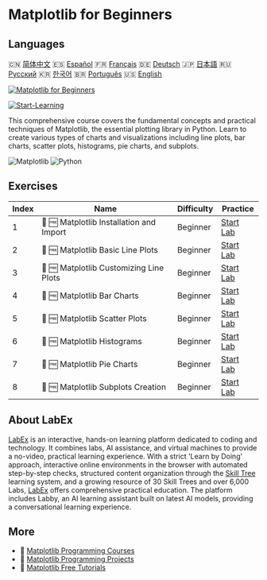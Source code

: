 # Matplotlib for Beginners

## Languages

🇨🇳 [简体中文](README_zh.md) 🇪🇸 [Español](README_es.md) 🇫🇷 [Français](README_fr.md) 🇩🇪 [Deutsch](README_de.md) 🇯🇵 [日本語](README_ja.md) 🇷🇺 [Русский](README_ru.md) 🇰🇷 [한국어](README_ko.md) 🇧🇷 [Português](README_pt.md) 🇺🇸 [English](README.md) 

[![Matplotlib for Beginners](https://cover-creator.labex.io/matplotlib-for-beginners.png)](https://labex.io/courses/matplotlib-for-beginners)

[![Start-Learning](https://img.shields.io/badge/Start-Learning-whitesmoke?style=for-the-badge)](https://labex.io/courses/matplotlib-for-beginners)

This comprehensive course covers the fundamental concepts and practical techniques of Matplotlib, the essential plotting library in Python. Learn to create various types of charts and visualizations including line plots, bar charts, scatter plots, histograms, pie charts, and subplots.

![Matplotlib](https://img.shields.io/badge/Matplotlib-whitesmoke?style=for-the-badge&logo=matplotlib)
![Python](https://img.shields.io/badge/Python-whitesmoke?style=for-the-badge&logo=python)


## Exercises

|   Index | Name                                     | Difficulty   | Practice                                                                                                                                           |
|---------|------------------------------------------|--------------|----------------------------------------------------------------------------------------------------------------------------------------------------|
|       1 | 🧩 🆓 Matplotlib Installation and Import | Beginner     | <a target='_blank' href='https://labex.io/labs/matplotlib-matplotlib-installation-and-import-596567?course=matplotlib-for-beginners'>Start Lab</a> |
|       2 | 🧩 🆓 Matplotlib Basic Line Plots        | Beginner     | <a target='_blank' href='https://labex.io/labs/matplotlib-matplotlib-basic-line-plots-596564?course=matplotlib-for-beginners'>Start Lab</a>        |
|       3 | 🧩 🆓 Matplotlib Customizing Line Plots  | Beginner     | <a target='_blank' href='https://labex.io/labs/matplotlib-matplotlib-customizing-line-plots-596565?course=matplotlib-for-beginners'>Start Lab</a>  |
|       4 | 🧩 🆓 Matplotlib Bar Charts              | Beginner     | <a target='_blank' href='https://labex.io/labs/matplotlib-matplotlib-bar-charts-596563?course=matplotlib-for-beginners'>Start Lab</a>              |
|       5 | 🧩 🆓 Matplotlib Scatter Plots           | Beginner     | <a target='_blank' href='https://labex.io/labs/matplotlib-matplotlib-scatter-plots-596569?course=matplotlib-for-beginners'>Start Lab</a>           |
|       6 | 🧩 🆓 Matplotlib Histograms              | Beginner     | <a target='_blank' href='https://labex.io/labs/matplotlib-matplotlib-histograms-596566?course=matplotlib-for-beginners'>Start Lab</a>              |
|       7 | 🧩 🆓 Matplotlib Pie Charts              | Beginner     | <a target='_blank' href='https://labex.io/labs/matplotlib-matplotlib-pie-charts-596568?course=matplotlib-for-beginners'>Start Lab</a>              |
|       8 | 🧩 🆓 Matplotlib Subplots Creation       | Beginner     | <a target='_blank' href='https://labex.io/labs/matplotlib-matplotlib-subplots-creation-596570?course=matplotlib-for-beginners'>Start Lab</a>       |

## About LabEx

[LabEx](https://labex.io) is an interactive, hands-on learning platform dedicated to coding and technology. It combines labs, AI assistance, and virtual machines to provide a no-video, practical learning experience. With a strict 'Learn by Doing' approach, interactive online environments in the browser with automated step-by-step checks, structured content organization through the [Skill Tree](https://labex.io/learn) learning system, and a growing resource of 30 Skill Trees and over 6,000 Labs, [LabEx](https://labex.io) offers comprehensive practical education. The platform includes Labby, an AI learning assistant built on latest AI models, providing a conversational learning experience.

## More

- 🔗 [Matplotlib Programming Courses](https://github.com/labex-labs/awesome-programming-courses)
- 🔗 [Matplotlib Programming Projects](https://github.com/labex-labs/awesome-programming-projects)
- 🔗 [Matplotlib Free Tutorials](https://github.com/labex-labs/matplotlib-free-tutorials)

